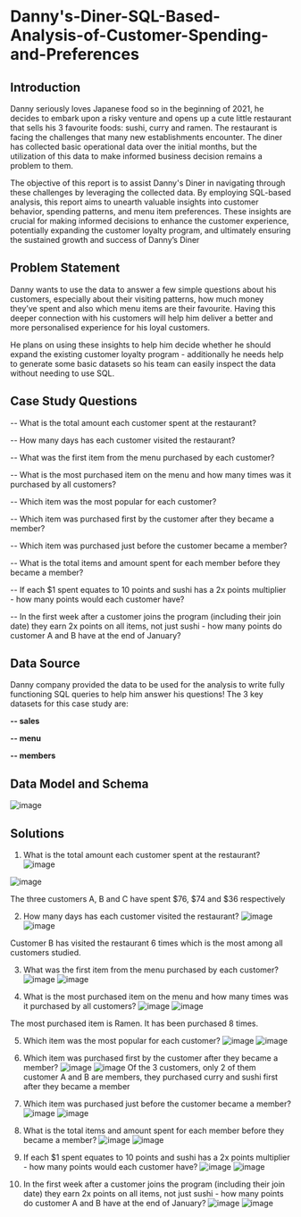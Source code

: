 # Danny's-Diner-SQL-Based-Analysis-of-Customer-Spending-and-Preferences


## Introduction


Danny seriously loves Japanese food so in the beginning of 2021, he decides to embark upon a risky venture and opens up a cute little restaurant that sells his 3 favourite foods: sushi, curry and ramen. The restaurant is facing the challenges that many new establishments encounter. The diner has collected basic operational data over the initial months, but the utilization of this data to make informed business decision remains a problem to them.

The objective of this report is to assist Danny's Diner in navigating through these challenges by leveraging the collected data. By employing SQL-based analysis, this report aims to unearth valuable insights into customer behavior, spending patterns, and menu item preferences. These insights are crucial for making informed decisions to enhance the customer experience, potentially expanding the customer loyalty program, and ultimately ensuring the sustained growth and success of Danny’s Diner


## Problem Statement

Danny wants to use the data to answer a few simple questions about his customers, especially about their visiting patterns, how much money they’ve spent and also which menu items are their favourite. Having this deeper connection with his customers will help him deliver a better and more personalised experience for his loyal customers.

He plans on using these insights to help him decide whether he should expand the existing customer loyalty program - additionally he needs help to generate some basic datasets so his team can easily inspect the data without needing to use SQL.


## Case Study Questions

-- What is the total amount each customer spent at the restaurant?

-- How many days has each customer visited the restaurant?

-- What was the first item from the menu purchased by each customer?

-- What is the most purchased item on the menu and how many times was it purchased by all customers?

-- Which item was the most popular for each customer?

-- Which item was purchased first by the customer after they became a member?

-- Which item was purchased just before the customer became a member?

-- What is the total items and amount spent for each member before they became a member?

-- If each $1 spent equates to 10 points and sushi has a 2x points multiplier - how many points would each customer have?

-- In the first week after a customer joins the program (including their join date) they earn 2x points on all items, not just sushi - how many points do customer A and B have at the end of January?

## Data Source

Danny company provided the data to be used for the analysis to write fully functioning SQL queries to help him answer his questions!
The 3 key datasets for this case study are:

**-- sales**

**-- menu**

**-- members**

## Data Model and Schema
![image](https://github.com/Taofik06/Danny-s-Diner-SQL-Based-Analysis-of-Customer-Spending-and-Preferences/assets/123642327/fad94450-03c1-4c63-8598-208e7c7f46ed)

## Solutions
1. What is the total amount each customer spent at the restaurant?
![image](https://github.com/Taofik06/Danny-s-Diner-SQL-Based-Analysis-of-Customer-Spending-and-Preferences/assets/123642327/8a2f960f-3112-41f9-9d12-737c8b7905b8)

![image](https://github.com/Taofik06/Danny-s-Diner-SQL-Based-Analysis-of-Customer-Spending-and-Preferences/assets/123642327/3d7d8db5-0b34-4b4b-be45-8a04dd4631e7)

The three customers A, B and C have spent $76, $74 and $36 respectively

2. How many days has each customer visited the restaurant?
   ![image](https://github.com/Taofik06/Danny-s-Diner-SQL-Based-Analysis-of-Customer-Spending-and-Preferences/assets/123642327/dcf84375-f0a0-425e-bfb7-8ae39cb3c039)
![image](https://github.com/Taofik06/Danny-s-Diner-SQL-Based-Analysis-of-Customer-Spending-and-Preferences/assets/123642327/5ecba840-5418-41fe-81d4-dd3c17044053)

Customer B has visited the restaurant 6 times which is the most among all customers studied. 

3. What was the first item from the menu purchased by each customer?
   ![image](https://github.com/Taofik06/Danny-s-Diner-SQL-Based-Analysis-of-Customer-Spending-and-Preferences/assets/123642327/0a0a29b9-1c9d-4eac-8f93-72f3b95e95d6)
![image](https://github.com/Taofik06/Danny-s-Diner-SQL-Based-Analysis-of-Customer-Spending-and-Preferences/assets/123642327/f084298d-9ffd-4c93-a203-9a8af9fec97a)

4. What is the most purchased item on the menu and how many times was it purchased by all customers?
   ![image](https://github.com/Taofik06/Danny-s-Diner-SQL-Based-Analysis-of-Customer-Spending-and-Preferences/assets/123642327/d4002f55-f23f-4e11-a3e7-8f0d46428708)
![image](https://github.com/Taofik06/Danny-s-Diner-SQL-Based-Analysis-of-Customer-Spending-and-Preferences/assets/123642327/c39d8e17-ca48-40f9-8fad-967121a90f35)

The most purchased item is Ramen. It has been purchased 8 times.

5. Which item was the most popular for each customer?
   ![image](https://github.com/Taofik06/Danny-s-Diner-SQL-Based-Analysis-of-Customer-Spending-and-Preferences/assets/123642327/6e3fb6c1-8297-40eb-8cae-e0b40d431c8a)
   ![image](https://github.com/Taofik06/Danny-s-Diner-SQL-Based-Analysis-of-Customer-Spending-and-Preferences/assets/123642327/4e445287-a4d4-4c5f-b760-79d32426925b)

6. Which item was purchased first by the customer after they became a member?
   ![image](https://github.com/Taofik06/Danny-s-Diner-SQL-Based-Analysis-of-Customer-Spending-and-Preferences/assets/123642327/d6f457ea-55c0-4990-aca8-433505f10aa1)
   ![image](https://github.com/Taofik06/Danny-s-Diner-SQL-Based-Analysis-of-Customer-Spending-and-Preferences/assets/123642327/e77e297e-ed36-46d4-a498-afd8ed39b33a)
Of the 3 customers, only 2 of them customer A and B are members, they purchased curry and sushi first after they became a member
   
7. Which item was purchased just before the customer became a member?
![image](https://github.com/Taofik06/Danny-s-Diner-SQL-Based-Analysis-of-Customer-Spending-and-Preferences/assets/123642327/cbd429f4-10b3-4e85-b1e0-5bf160c6e2b8)
![image](https://github.com/Taofik06/Danny-s-Diner-SQL-Based-Analysis-of-Customer-Spending-and-Preferences/assets/123642327/ac8edd6a-e090-498f-9150-7427b0253e17)

8. What is the total items and amount spent for each member before they became a member?
   ![image](https://github.com/Taofik06/Danny-s-Diner-SQL-Based-Analysis-of-Customer-Spending-and-Preferences/assets/123642327/3f241c9a-ff94-4973-baa7-380ef4bf6a0a)
![image](https://github.com/Taofik06/Danny-s-Diner-SQL-Based-Analysis-of-Customer-Spending-and-Preferences/assets/123642327/03d678ac-844a-466d-a6ca-02ce173a81c7)

9. If each $1 spent equates to 10 points and sushi has a 2x points multiplier - how many points would each customer have?
    ![image](https://github.com/Taofik06/Danny-s-Diner-SQL-Based-Analysis-of-Customer-Spending-and-Preferences/assets/123642327/96bf26a9-b5c1-42bb-a16e-d9d7dea3f2a8)
   ![image](https://github.com/Taofik06/Danny-s-Diner-SQL-Based-Analysis-of-Customer-Spending-and-Preferences/assets/123642327/bbf5dad3-03c1-474e-8a8e-7792a94f9502)

10. In the first week after a customer joins the program (including their join date) they earn 2x points on all items, not just sushi - how many points do customer A and B have at the end of January?
   ![image](https://github.com/Taofik06/Danny-s-Diner-SQL-Based-Analysis-of-Customer-Spending-and-Preferences/assets/123642327/1db09106-fa1a-4bf3-a668-9917d838bfb3)
![image](https://github.com/Taofik06/Danny-s-Diner-SQL-Based-Analysis-of-Customer-Spending-and-Preferences/assets/123642327/f5a38040-4e2a-495c-9cc2-73825b8c8154)


